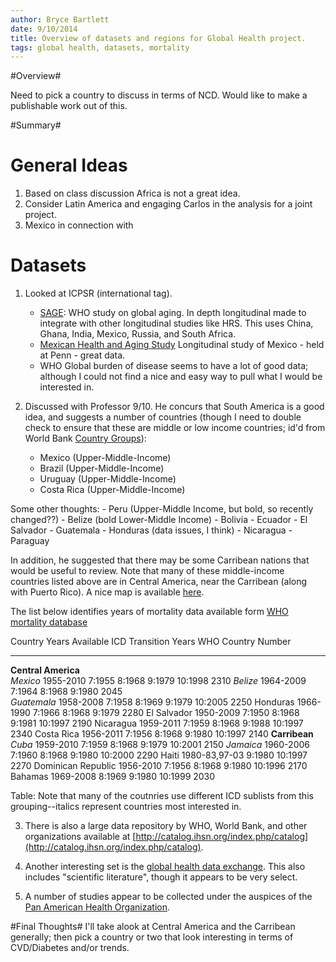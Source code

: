 ```yaml
---
author: Bryce Bartlett
date: 9/10/2014
title: Overview of datasets and regions for Global Health project.
tags: global health, datasets, mortality
---
```


#Overview#

Need to pick a country to discuss in terms of NCD. Would like to make a publishable work out of this.

#Summary#

General Ideas
=============

1. Based on class discussion Africa is not a great idea.
2. Consider Latin America and engaging Carlos in the analysis for a joint project.
3. Mexico in connection with 

Datasets
========

1. Looked at ICPSR (international tag).
    - [SAGE](https://www.icpsr.umich.edu/icpsrweb/ICPSR/studies/28502?classification=IDRC.V.&amp;paging.startRow=51): WHO study on global aging. In depth longitudinal made to integrate with other longitudinal studies like HRS. This uses China, Ghana, India, Mexico, Russia, and South Africa.
    - [Mexican Health and Aging Study](http://www.mhasweb.org/) Longitudinal study of Mexico - held at Penn - great data.
    - WHO Global burden of disease seems to have a lot of good data; although I could not find a nice and easy way to pull what I would be interested in.

2. Discussed with Professor 9/10. He concurs that South America is a good idea, and suggests a number of countries (though I need to double check to ensure that these are middle or low income countries; id'd from World Bank [Country Groups](http://econ.worldbank.org/WBSITE/EXTERNAL/DATASTATISTICS/0,,contentMDK:20421402~menuPK:64133156~pagePK:64133150~piPK:64133175~theSitePK:239419,00.html)):  
    - Mexico (Upper-Middle-Income)
    - Brazil (Upper-Middle-Income)
    - Uruguay (Upper-Middle-Income)
    - Costa Rica (Upper-Middle-Income)

Some other thoughts:
    - Peru (Upper-Middle Income, but bold, so recently changed??)
    - Belize (bold Lower-Middle Income)
    - Bolivia
    - Ecuador
    - El Salvador
    - Guatemala
    - Honduras (data issues, I think)
    - Nicaragua
    - Paraguay

In addition, he suggested that there may be some Carribean nations that would be useful to review. Note that many of these middle-income countries listed above are in Central America, near the Carribean (along with Puerto Rico). A nice map is available [here](http://www.nationsonline.org/oneworld/map/central_america_map2.htm#).

The list below identifies years of mortality data available form [WHO mortality database](http://www.who.int/healthinfo/statistics/mortality_rawdata/en/)

Country                   Years Available    ICD Transition Years                       WHO Country Number
----------------------    -----------------  ------------------------------------   ----------------------
**Central America**                                                                                    
*Mexico*                    1955-2010          7:1955 8:1968 9:1979 10:1998                          2310
*Belize*                    1964-2009          7:1964 8:1968 9:1980                                  2045	
*Guatemala*                 1958-2008          7:1958 8:1969 9:1979 10:2005                          2250
Honduras                  1966-1990          7:1966 8:1968 9:1979                                  2280 
El Salvador               1950-2009          7:1950 8:1968 9:1981 10:1997                          2190
Nicaragua                 1959-2011          7:1959 8:1968 9:1988 10:1997                          2340
Costa Rica                1956-2011          7:1956 8:1968 9:1980 10:1997                          2140
**Carribean**
*Cuba*                      1959-2010          7:1959 8:1968 9:1979 10:2001                          2150
*Jamaica*                   1960-2006          7:1960 8:1968 9:1980 10:2000                          2290
Haiti                     1980-83,97-03      9:1980 10:1997                                        2270
Dominican Republic        1956-2010          7:1956 8:1968 9:1980 10:1996                          2170          
Bahamas                   1969-2008          8:1969 9:1980 10:1999                                 2030

Table: Note that many of the coutnries use different ICD sublists from this grouping--italics represent countries most interested in.


3. There is also a large data repository by WHO, World Bank, and other organizations available at [http://catalog.ihsn.org/index.php/catalog](http://catalog.ihsn.org/index.php/catalog).

4. Another interesting set is the [global health data exchange](http://ghdx.healthdata.org/). This also includes "scientific literature", though it appears to be very select.

5. A number of studies appear to be collected under the auspices of the [Pan American Health Organization](http://www.paho.org/hq/).

#Final Thoughts#
I'll take alook at Central America and the Carribean generally; then pick a country or two that look interesting in terms of CVD/Diabetes and/or trends.